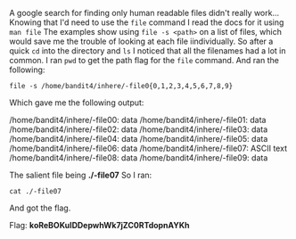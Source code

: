 A google search for finding only human readable files didn't really work...
Knowing that I'd need to use the `file` command I read the docs for it using `man file`
The examples show using `file -s <path>` on a list of files, which would save me the trouble of looking at
each file iindividually. So after a quick `cd` into the directory and `ls` I noticed that all the filenames 
had a lot in common. I ran `pwd` to get the path flag for the `file` command. And ran the following:

`file -s /home/bandit4/inhere/-file0{0,1,2,3,4,5,6,7,8,9}`

Which gave me the following output:

/home/bandit4/inhere/-file00: data
/home/bandit4/inhere/-file01: data
/home/bandit4/inhere/-file02: data
/home/bandit4/inhere/-file03: data
/home/bandit4/inhere/-file04: data
/home/bandit4/inhere/-file05: data
/home/bandit4/inhere/-file06: data
/home/bandit4/inhere/-file07: ASCII text
/home/bandit4/inhere/-file08: data
/home/bandit4/inhere/-file09: data

The salient file being **./-file07** So I ran:

`cat ./-file07`

And got the flag.

Flag: **koReBOKuIDDepwhWk7jZC0RTdopnAYKh**


